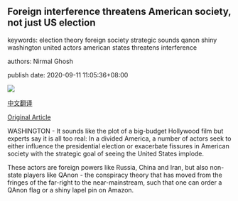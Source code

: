 ## Foreign interference threatens American society, not just US election

keywords: election theory foreign society strategic sounds qanon shiny washington united actors american states threatens interference

authors: Nirmal Ghosh

publish date: 2020-09-11 11:05:36+08:00

![](https://www.straitstimes.com/sites/all/themes/custom/bootdemo/images/facebook_default_pic.jpg)

[中文翻译](Foreign%20interference%20threatens%20American%20society%2C%20not%20just%20US%20election_zh.md)

[Original Article](https://www.straitstimes.com/world/united-states/foreign-interference-threatens-american-society-not-just-us-election)

WASHINGTON - It sounds like the plot of a big-budget Hollywood film but experts say it is all too real: In a divided America, a number of actors seek to either influence the presidential election or exacerbate fissures in American society with the strategic goal of seeing the United States implode.

These actors are foreign powers like Russia, China and Iran, but also non-state players like QAnon - the conspiracy theory that has moved from the fringes of the far-right to the near-mainstream, such that one can order a QAnon flag or a shiny lapel pin on Amazon.